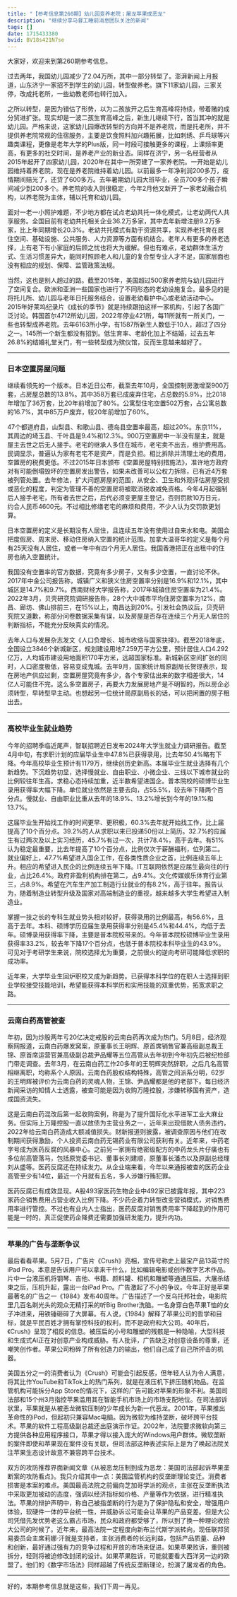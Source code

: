 ```yaml
---
title: "【参考信息第260期】幼儿园变养老院；屠龙苹果成恶龙"
description: "继续分享马督工睡前消息团队关注的新闻"
tags: []
date: 1715433380
bvid: BV18s421N7se
---
```

大家好，欢迎来到第260期参考信息。

过去两年，我国幼儿园减少了2.04万所，其中一部分转型了。澎湃新闻上月报道，山东济宁一家招不到学生的幼儿园，转型做养老。旗下11家幼儿园，三家关停，改成托老所，一些幼教老师也转行加入。

之所以转型，是因为错估了形势，以为二孩放开之后生育高峰将持续，带着赌的成分贸进扩张。现实却是一波二孩生育高峰之后，新生儿继续下行，首当其冲的就是幼儿园。严格来说，这家幼儿园爆改转型的方向并不是养老院，而是托老所，并不提供养老院常规的住宿服务，主要是饮食照料加兴趣拓展，比如刺绣、乒乓球等兴趣类课程，更像是老年大学的Plus版，同一时段可接触更多的课程，上课频率更高，有更多的社交时间，是养老产业的新业态。同样在济宁，另一名经营者从2015年起开了四家幼儿园，2020年在其中一所旁建了一家养老院。一开始是幼儿园维持着养老院，现在是养老院维持着幼儿园。以前最多一年净利润200多万，疫情期间赔光了，还贷了600多万。去年暑期幼儿园大班毕业，全员700多个孩子瞬间减少到200多个。养老院的收入则很稳定，今年2月他又新开了一家老幼融合机构，以养老院为主体，辅以托育和幼儿园。

面对一老一小照护难题，不少地方都在试点老幼共托一体化模式，让老幼两代人共享服务。全国目前有老幼共托相关企业36.2万多家，其中去年新增注册9.2万多家，比上年同期增长20.3%。老幼共托模式有助于资源共享，实现养老托育在居住空间、基础设施、公共服务、人力资源等方面有机结合。老年人有更多的养老选择，上有老下有小家庭的后顾之忧也将大为缓解。但也有难点，老幼群体生活方式、生活习惯差异大，能同时照顾老人和儿童的复合型专业人才不足，国家层面也没有相应的规划、保障、监管政策法规。

当然，这也是别人趟过的路。截至2015年，美国超过500家养老院与幼儿园进行了空间复合。欧洲和亚洲一些国家也进行了不同形态的老幼设施复合。最多见的是将托儿所、幼儿园与老年日托服务结合，设置老幼看护中心或老幼活动中心。2015年好莱坞纪录片《成长的季节》就是持续跟拍这样一家机构，引起了各国广泛讨论。韩国首尔4712所幼儿园，2022年停业421所，每11所就有一所关门，一些也转型成养老院。去年6163所小学，有1587所新生人数低于10人，超过了四分之一。145所一个新生都没有招到。低生育率、老龄化加上不结婚，过去五年26.8%的结婚礼堂关门，有一些转型成为殡仪馆，反而生意越来越好了。

---

### 日本空置房屋问题

继续看领先的一个版本。日本近日公布，截至去年10月，全国控制房激增至900万套，占房屋总数的13.8%。其中358万套已成废弃住宅，占总数的5.9%，比2018年增加了36万套，比20年前增加了80%。公寓型住宅空置502万套，占公寓总数的16.7%，其中85万户废弃，较20年前增加了60%。

47个都道府县，山梨县、和歌山县、德岛县空置率最高，超过20%。东京11%，其周边的埼玉县、千叶县是9.4%和12.3%。900万空置房中一半没有屋主，就是屋主去世之后无人接手。老宅的继承人多住在城市，老宅卖不出去，维护费用高。民调显示，普遍认为家有老宅不是资产，而是负担。相比拆除并清理土地的费用，空置房的税费更低。不过2015年日本颁布《空置房屋特别措施法》，准许地方政府对有可能倒塌毁坏的空置房发出警告，如果未改善可以公权力拆除，已有近4万套被列管处置。去年修法，扩大问题房屋的范围，从安全、卫生和外观评估房屋受损或恶化的程度，判定为管理不善的空置房将被取消税收减免资格。今年4月起强制后人接手老宅，所有者去世之后，后代必须变更屋主登记，否则罚款10万日元，约合人民币4600元。不过相比修缮老宅的麻烦和费用，不少人认为交罚款更划算。

日本空置房的定义是长期没有人居住，且连续五年没有使用过自来水和电。美国会把度假房、周末房、移动住房纳入空置的统计范围。加拿大温哥华的定义是每个月有25天没有人居住，或者一年中有四个月无人居住。我国香港把正在出租中的住房也纳入空置统计。

我国没有空置率的官方数据，究竟有多少房子，又有多少空置，一直讨论不休。2017年中金公司报告称，城镇广义和狭义住房空置率分别是16.9%和12.1%，其中城区是14.7%和9.7%。西南财经大学报告称，2017年城镇住房空置率为21.4%。2022年3月，贝壳研究院调研报告称，28个大中城市平均住房空置率为12%，南昌、廊坊、佛山排前三，在15%以上，南昌达到20%。引发社会热议后，贝壳研究院又道歉，称部分问卷数据采集有误，以及房屋是否存在连续三个月无人居住的判断指标，不能充分反映真实的情况。

去年人口与发展杂志发文《人口负增长、城市收缩与国家抉择》。截至2018年底，全国设立3846个新城新区，规划建设用地7.259万平方公里，预计居住人口4.292亿万，人均城市建设用地面积170平方米，远超国家标准。新城新区空间扩张的同时，人口密度极低，容易变成鬼城。去年9月，国家统计局原副局长贺铿表示，现在房地产供应过剩，空置房屋究竟有多少，各个专家估出来的数字相差很大，14亿人可能住不完。这么多空置房子，再要大力发展房地产是不明智的，所以房企必须转型，早转型早主动。也想起另一位统计局原副局长的话，可以把闲置的房子租出去。

---

### 高校毕业生就业趋势

今年的招聘季临近尾声，智联招聘近日发布2024年大学生就业力调研报告。截至4月中旬，有求职计划的应届毕业生中47.8%已获得录用，比去年50.4%略有下降。今年高校毕业生预计有1179万，继续创历史新高。本届毕业生就业选择有几个新趋势。下沉趋势初显，选择慢就业、自由职业、小微企业、三线以下城市就业的比例较往年生高。求稳心态持续加重，近半数希望进国企。普本院校的硕博毕业生录用获得率大幅下降。单位就业依然是主要去向，占55.5%，较去年下降两个百分点。慢就业、自由职业比重从去年的18.9%、13.2%增长到今年的19.1%和13.7%。

这届毕业生开始找工作的时间更早、更积极，60.3%去年就开始找工作，比上届提高了10个百分点。39.2%的人从求职以来已投递50份以上简历。32.7%的应届生有过两次及以上实习经历，45.7%有过一次，共计78.4%，高于去年。有51%认为稳定最重要，比去年提高了10个百分点，比例仅次于薪酬福利，位列第二。就业偏好上，47.7%希望进入国企工作，在各类性质企业之首，比例连续五年上升。相应的希望进入民企的比例连续五年下降。IT互联网依然是应届生最向往的行业，占比26.4%。政府非盈利机构排在第二，占9.4%。文化传媒娱乐体育行业第三，占8.9%。希望在汽车生产加工制造行业就业的有8.2%，高于往年。报告认为，随着制造业转型升级及国家对高端制造业的重视，越来越多大学生希望进入制造业。

掌握一技之长的专科生就业势头相对较好，获得录用的比例最高，有56.6%，且高于去年。本科、硕博学历应届生录用获得率分别是45.4%和44.4%，均低于去年。硕博录用获得率下降，主要是普本院校带来的。今年普本院校硕博毕业生录用获得率33.2%，较去年下降17个百分点，也低于普本院校本科毕业生的43.9%。可见对于考研学生来说，院校选择尤为重要，之前很火的逆向考研可能降低求职的成功率。

近年来，大学毕业生回炉职校又成为新趋势。已获得本科学位的在职人士选择到职业学校接受技能培训，希望能获得本科学历和实用技能的双重优势，拓宽求职之路。

---

### 云南白药高管被查

年初，因为炒股两年亏20亿决定戒股的云南白药再次成为热门。5月8日，经济观察网报道，云南白药爆发窝案，原董事长王明辉、原首席销售官兼高级副总裁王锦、原首席运营官兼高级副总裁尹品耀等五位高管从去年初到今年初先后被纪检部门带走调查。去年3月，在云南白药工作20多年的王明辉突然辞职，之后几名高管相继离职，均称系个人原因。云南白药股权结构特殊，高管之间派系分明，62岁的王明辉被评价为云南白药的灵魂人物，王锦、尹品耀都是他的老部下。每日经济新闻采访的知情人士透露，被查可能是因为收购万隆控股，涉嫌转移国有资产，造成国资流失。

这是云南白药混改后第一起收购案例，称是为了提升国际化水平进军工业大麻业务。但实际上万隆控股一直以放债为主营业务之一，近年来出现借款人债务违约，2022年给云南白药造成大额减值损失。财新报道则披露，被调查原因与他们在改制期间获得激励，个人投资云南白药无锡药业有限公司获利有关。近年来，中药老字号成为医药反腐的风暴中心。之前另一家拥有绝密级配方的中药龙头片仔癀也有多位前高管落马，包括原党委书记、董事长刘建顺，原董事长潘杰以及原副总经理刘从盛等。医药反腐还在持续发力。从企业端来看，今年以来通报被查的医药企业高管至少有14位，最近一个月就有五名，多人涉嫌行贿犯罪。

医药反腐已有成效显现。A股493家医药生物企业中492家已披露年报，其中223家药企销售费用占营业收入比例下降。不少药企着力转型改变营销模式，对销售费用率进行管控。不过也有业内人士指出，医药反腐对销售费用率下降起到的作用可能是一时的，真正促使药企降费还需要加强研发能力，提升内功。

---

### 苹果的广告与垄断争议

最后看看苹果。5月7日，广告片《Crush》亮相，宣传号称史上最宝产品13英寸的iPad Pro。本意是告诉用户可以拿来干什么，比如编辑电影或创作数字艺术作品。片中一台液压机将钢琴、吉他、书籍、颜料罐、相机和雕塑等通通压扁。大屠杀结束之后，压机升起，露出一台iPad Pro。广告激起了不小的争议。今年正好是苹果最著名的广告之一《1984》发布40周年。广告描述了一个反乌托邦社会，电影院里几百名剃光头的观众无精打采的听Big Brother洗脑。一名身穿白色苹果T恤的女子冲进来，用铁锤砸碎了大屏幕。有人说，《1984》解释了苹果公司的哲学和目标，就是平民百姓才拥有掌控科技的权利，而不是政府和大公司。40年后，《Crush》呈现了相反的信息。被压扁的小号和雕塑的残骸是一种隐喻，大型科技和生成式AI正在对创意产业构成威胁。有人批评，广告缺乏对创意设备的尊重，还嘲笑创作者。苹果公司粉碎了所有创造力的输出，他们自己成了自己所抨击的机器。

美国五分之一的消费者认为《Crush》可能会引起反感，但年轻人认为令人满意，将其比作YouTube和TikTok上的热门系列，就是在液压机下挤压随机物品。在监管机构可能拆分App Store的情况下，这样的广告可能对苹果的形象不利。美国司法部和15个州3月指控苹果滥用其在智能手机市场上的市场支配地位。在司法部诉状里，苹果就是从被恶龙微软压制的少年成长为新一代恶龙。2001年，苹果推出革命性的iPod，但起初只兼容Mac电脑。因为微软为维持垄断，破坏跨平台技术。苹果的软件工程高级副总裁还出庭演示作证。2002年，法院要求微软向第三方提供各种应用程序接口，苹果才得以接入庞大的Windows用户群体。微软垄断的案件即使和苹果现在案件没有关联，但司法部这种表述实际上是为了唤起法院关注苹果生态设计故意不兼容跨平台技术。

双方的攻防推荐界面新闻文章《从被恶龙压制到成为恶龙：美国司法部起诉苹果垄断案的攻防看点》。我只介绍其中一点：美国监管机构的反垄断理论变迁。消费者损害是本案的难点。美国最高法院之前偏向芝加哥学派的观点，主张在反垄断执法中采取更加被动的态度，强调以经济指标如价格、产量等作为依据，进行精准执法。苹果的辩护声明中，称自己被指垄断的行为是为了保护隐私和安全，增强用户体验，软硬件一体的平台统一性，并威胁诉讼可能会让苹果的产品变差。但是大公司凭借先发优势老这么霸占市场，民众和政府都受够了，所以到了换一种理论收拾大公司的时候了。近年来，最高法院一定程度向新布兰代斯学派转向，现任联邦贸易委员会主席莉娜·汗就是支持者，主张消费者的长远利益，包括产品质量、品种和创新，最好通过强有力的竞争过程和开放的市场来促进。如果苹果败诉，重则被拆分，轻则将被迫修改封闭的设计。如果苹果胜诉，可能就要看大西洋另一边的欧盟了。他们的《数字市场法》同样超越了传统反垄断理论，扮演了屠龙者的角色。

---

好的，本期参考信息就是这些，我们下周一再见。


